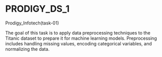 # PRODIGY_DS_1
Prodigy_Infotech(task-01)

The goal of this task is to apply data preprocessing techniques to the Titanic dataset to prepare it for machine learning models. Preprocessing includes handling missing values, encoding categorical variables, and normalizing the data.
